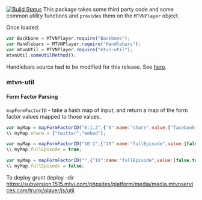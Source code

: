 [![Build Status](https://travis-ci.org/p-js/util.png?branch=develop)](https://travis-ci.org/p-js/util)
This package takes some third party code and some common utility functions and `provides` them on the `MTVNPlayer` object.

Once loaded:
```javascript
var Backbone = MTVNPlayer.require("Backbone");
var Handlebars = MTVNPlayer.require("Handlebars");
var mtvnUtil = MTVNPlayer.require("mtvn-util");
mtvnUtil.someUtilMethod();
```

Handlebars source had to be modified for this release. See [here](https://github.com/wycats/handlebars.js/issues/423).

### mtvn-util

#### Form Factor Parsing

`mapFormFactorID` - take a hash map of input, and return a map of the form factor values mapped to those values.
```javascript
var myMap = mapFormFactorID("6:1,2",{"6":name:"share",value:["facebook","twitter","embed"]});
\\ myMap.share = ["twitter","embed"];

var myMap = mapFormFactorID("10:1",{"10":name:"fullEpisode",value:[false,true]});
\\ myMap.fullEpisode = true;

var myMap = mapFormFactorID("",{"10":name:"fullEpisode",value:[false,true],defaultValue:false});
\\ myMap.fullEpisode = false;
```

To deploy
grunt deploy -dir https://subversion.1515.mtvi.com/phpsites/platform/media/media.mtvnservices.com/trunk/player/js/util